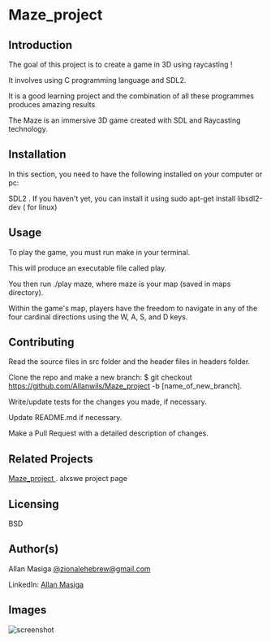 # Maze_project


## Introduction

The goal of this project is to create a game in 3D using raycasting !

It involves using C programming language and SDL2.

It is a good learning project and the combination of all these programmes produces amazing results

The Maze is an immersive 3D game created with SDL and Raycasting technology.


## Installation

In this section, you need to have the following installed on your computer or pc:

 SDL2 . If you haven't yet, you can install it using sudo apt-get install libsdl2-dev ( for linux)

## Usage

To play the game, you must run make in your terminal.

This will produce an executable file called play.

You then run ./play maze, where maze is your map (saved in maps directory).

Within the game's map, players have the freedom to navigate in any of the four cardinal directions using the W, A, S, and D keys.

## Contributing

Read the source files in src folder and the header files in headers folder.

Clone the repo and make a new branch: $ git checkout https://github.com/Allanwils/Maze_project -b [name_of_new_branch].

Write/update tests for the changes you made, if necessary.

Update README.md if necessary.

Make  a Pull Request with a detailed description of changes.

## Related Projects

[Maze_project ](https://intranet.alxswe.com/concepts/133). alxswe project page


## Licensing

BSD

## Author(s)
Allan Masiga  [@zionalehebrew@gmail.com](mailto:zionalehebrew@gmail.com)

LinkedIn: [Allan Masiga](https://www.linkedin.com/in/allan-masiga/)

## Images
![screenshot](https://i.imgur.com/RFLBCgh.png)


